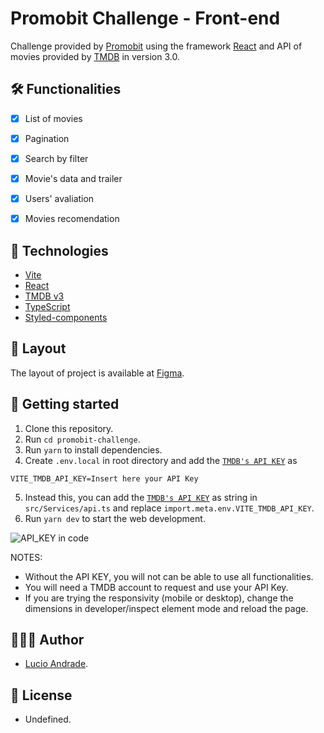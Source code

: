 # Promobit Challenge - Front-end

Challenge provided by 
[Promobit](https://promobit.com.br) 
using the framework 
[React](https://reactjs.org) 
and API of movies provided by 
[TMDB](https://themoviedb.org) 
in version 3.0.


## 🛠️ Functionalities
  - [x] List of movies
  - [x] Pagination
  - [x] Search by filter
  - [x] Movie's data and trailer
  - [x] Users' avaliation
  - [x] Movies recomendation


## 🚀 Technologies
  - [Vite](https://vitejs.dev)
  - [React](https://reactjs.org)
  - [TMDB v3](https://developers.themoviedb.org/3/getting-started/introduction)
  - [TypeScript](https://www.typescriptlang.org)
  - [Styled-components](https://styled-components.com)


## 🎨 Layout
The layout of project is available at [Figma](https://www.figma.com/file/rM7WPqhLY9ObnGzSCeWLxB/Teste-Front-End?node-id=0%3A1).


## 🤔 Getting started

1. Clone this repository.
2. Run `cd promobit-challenge`.
3. Run `yarn` to install dependencies.
4. Create `.env.local` in root directory and add the [`TMDB's API KEY`][apikey] as

```env
VITE_TMDB_API_KEY=Insert here your API Key
```
5. Instead this, you can add the [`TMDB's API KEY`][apikey] as string in `src/Services/api.ts` and replace `import.meta.env.VITE_TMDB_API_KEY`.
6. Run `yarn dev` to start the web development.


![API_KEY in code](https://iili.io/02kL4j.png)


NOTES: 
  - Without the API KEY, you will not can be able to use all functionalities.
  - You will need a TMDB account to request and use your API Key.
  - If you are trying the responsivity (mobile or desktop), change the dimensions in developer/inspect element mode and reload the page.


## 👨🏻‍💻 Author
- [Lucio Andrade](https://ayo.so/lucioreyli).


## 📝 License
- Undefined.




[apikey]: https://www.themoviedb.org/settings/api
